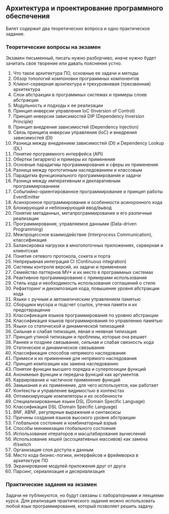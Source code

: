 ## Архитектура и проектирование программного обеспечения

Билет содержит два теоретических вопроса и одно практическое задание.

### Теоретические вопросы на экзамен

Экзамен письменный, писать нужно разборчиво, иначе нужно будет зачитать свое творение или давать пояснения устно.

1. Что такое архитектура ПО, основные ее задачи и методы
2. Обзор топологий компоновки программных компонентов
3. Клиент-серверная архитектура и трехуровневая (трехзвенная) архитектура
4. Слои абстракции в программных системах и примеры слоев абстракции
5. Модульность и подходы к ее реализации
6. Принцип инверсии управления IoC (Inversion of Control)
7. Принцип инверсии зависимостей DIP (Dependency Inversion Principle)
8. Принцип внедрения зависимостей (Dependency Injection)
9. Связь принципа инверсии управления (IoC) и внедрения зависимостей (DI)
10. Разница между внедрением зависимостей (DI) и Dependency Lookup (DL)
11. Понятие программного интерфейса (API)
12. Обертки (wrappers) и примеры их применения
13. Основные парадигмы программирования и сферы их применения
14. Разница между прототипным наследованием и классовым
15. Парадигма функционального программирования и задачи
16. Разница между императивным и декларативным программированием
17. Событийно-ориентированное программирование и принцип работы EventEmitter
18. Асинхронное программирование и особенности асинхронного кода
19. Блокирующий и неблокирующий ввод/вывод
20. Понятие метаданных, метапрограммирование и его различные реализации
21. Программирование, управляемое данными (Data-driven Programming)
22. Межпроцессное взаимодействие (Interprocess Communication), классификация
23. Балансировка нагрузки в многопоточных приложениях, серверная и клиентская
24. Понятия сетевого протокола, сокета и порта
25. Непрерывная интеграция CI (Continuous integration)
26. Системы контроля версий, их задачи и применение
27. Семейство паттернов MV* и их место в программных системах
28. Реактивное программирование с примерами использования
29. Стиль кода и необходимость использования соглашений о стиле
30. Рефакторинг и декомпозиция кода, повышение уровня абстракции кода
31. Языки с ручным и автоматическим управлением памятью
32. Сборщики мусора и подсчет ссылок, утечки памяти и их предотвращение
33. Классификация языков программирования по уровню абстракции
34. Классификация языков программирования по управлению памятью
35. Языки со статической и динамической типизацией
36. Сильная и слабая типизация, явная и неявная типизация
37. Принцип утиной типизации и проблемы, которые она решает
38. Раннее и позднее связывание, сильная и слабая связность кода
39. Статическое и динамическое связывание
40. Классификация способов непрямого наследования
41. Примеси и их применение для непрямого наследования
42. Принцип композиции как замена наследованию
43. Понятие функции высшего порядка и суперпозиции функций
44. Анонимные функции и передача функций как аргументов
45. Каррирование и частичное применение функций
46. Замыкания и их применение, для чего используется, как работает
47. Контексты и управление видимостью в контекстах
48. Оптимизирующие компиляторы и их особенности
49. Специализированные языки DSL (Domain Specific Language)
50. Классификация DSL (Domain Specific Language)
51. BNF, ABNF, регулярные выражения и синтаксисы
52. Причины создания языков высокого уровня абстракции
53. Глобальное состояние и комбинаторный взрыв
54. Способы минимизации глобального состояния
55. Использование итераторов и масштабирование вычислений
56. Использование хешей (ассоциативных массивов) как замена if/switch
57. Организация слоя доступа к данным
58. Место кода бизнес-логики, интерфейсов и фреймворка в архитектуре ПО
59. Экранирование модулей приложения друг от друга
60. Парсинг, сериализация и десериализация

### Практические задания на экзамен

Задачи не публикуются, но будут связаны с лабораторными и лекциями курса.
Для реализация практического задания можно использовать любой язык программирования, который позволяет решить задачу.
